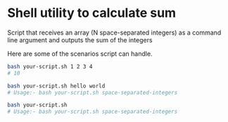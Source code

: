 # Shell utility to calculate sum

Script that receives an array (N space-separated integers) as a command line argument and outputs the sum of the integers

Here are some of the scenarios script can handle. 

```sh
bash your-script.sh 1 2 3 4
# 10

bash your-script.sh hello world
# Usage:- bash your-script.sh space-separated-integers

bash your-script.sh
# Usage:- bash your-script.sh space-separated-integers
```
